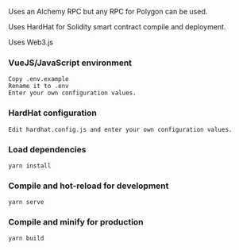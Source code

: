 Uses an Alchemy RPC but any RPC for Polygon can be used.

Uses HardHat for Solidity smart contract compile and deployment.

Uses Web3.js

### VueJS/JavaScript environment

```
Copy .env.example
Rename it to .env
Enter your own configuration values.
```

### HardHat configuration

```
Edit hardhat.config.js and enter your own configuration values.
```

### Load dependencies
```
yarn install
```

### Compile and hot-reload for development
```
yarn serve
```

### Compile and minify for production
```
yarn build
```

